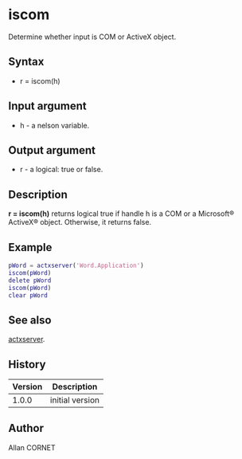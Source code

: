 

# iscom

Determine whether input is COM or ActiveX object.

## Syntax

- r = iscom(h)

## Input argument

 - h - a nelson variable.

## Output argument

 - r - a logical: true or false.

## Description


  <p><b>r = iscom(h)</b> returns logical true if handle h is a COM or a Microsoft® ActiveX® object. Otherwise, it returns false.</p>


## Example

```matlab
pWord = actxserver('Word.Application')
iscom(pWord)
delete pWord
iscom(pWord)
clear pWord
```

## See also

[actxserver](actxserver.md).
## History

|Version|Description|
|------|------|
|1.0.0|initial version|


## Author

Allan CORNET



